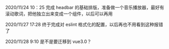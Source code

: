 2020/11/24
10：25 完成 headbar 的基础排版，准备做一个音乐播放器，最好有滚动歌词，把他独立出来变成一个组件，以后可以再用

2020/11/27
17:28 终于完成对 eslint 格式化的配置，以后再也不用看到这种报错了

2020/11/28
9:10 是不是要迁移到 vue3.0？

